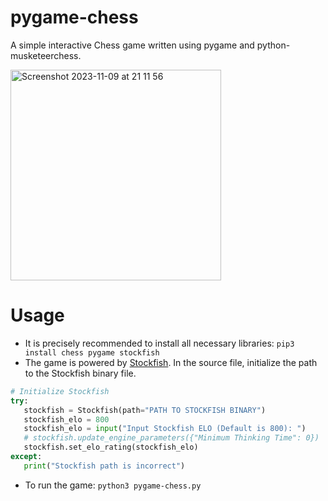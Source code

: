 # pygame-chess
A simple interactive Chess game written using pygame and python-musketeerchess. 

<img width="337" alt="Screenshot 2023-11-09 at 21 11 56" src="https://github.com/Cuberates/pygame-chess/assets/79352883/2cc05c67-60e0-44ce-84cb-5fab125474f3">

# Usage
- It is precisely recommended to install all necessary libraries: `pip3 install chess pygame stockfish`
- The game is powered by [Stockfish](https://stockfishchess.org/). In the source file, initialize the path to the Stockfish binary file. 
```python
# Initialize Stockfish
try:
   stockfish = Stockfish(path="PATH TO STOCKFISH BINARY")
   stockfish_elo = 800
   stockfish_elo = input("Input Stockfish ELO (Default is 800): ")
   # stockfish.update_engine_parameters({"Minimum Thinking Time": 0})
   stockfish.set_elo_rating(stockfish_elo)
except: 
   print("Stockfish path is incorrect")
```
- To run the game: ```python3 pygame-chess.py```

